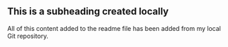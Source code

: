 
## This is a subheading created locally

  All of this content added to the readme file has been added from my local Git repository.